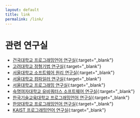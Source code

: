 ```yaml
---
layout: default
title: link
permalink: /link/
---
```


# 관련 연구실

- [건국대학교 프로그래밍언어 연구실](http://pl.konkuk.ac.kr){:target="_blank"}
- [고려대학교 정형기법 연구실](http://formal.korea.ac.kr){:target="_blank"}
- [서울대학교 소프트웨어 원리 연구실](http://sf.snu.ac.kr){:target="_blank"}
- [서울대학교 컴파일러 연구실](http://aces.snu.ac.kr){:target="_blank"}
- [서울대학교 프로그래밍 연구실](http://ropas.snu.ac.kr){:target="_blank"}
- [숙명여자대학교 유비쿼터스 소프트웨어 연구실](http://cs.sookmyung.ac.kr/~uslab){:target="_blank"}
- [한국기술교육대학교 프로그래밍언어 연구실](http://pllab.kut.ac.kr){:target="_blank"}
- [한양대학교 프로그래밍언어 연구실](http://plasse.hanyang.ac.kr){:target="_blank"}
- [KAIST 프로그래밍언어 연구실](http://pllab.kaist.ac.kr){:target="_blank"}
